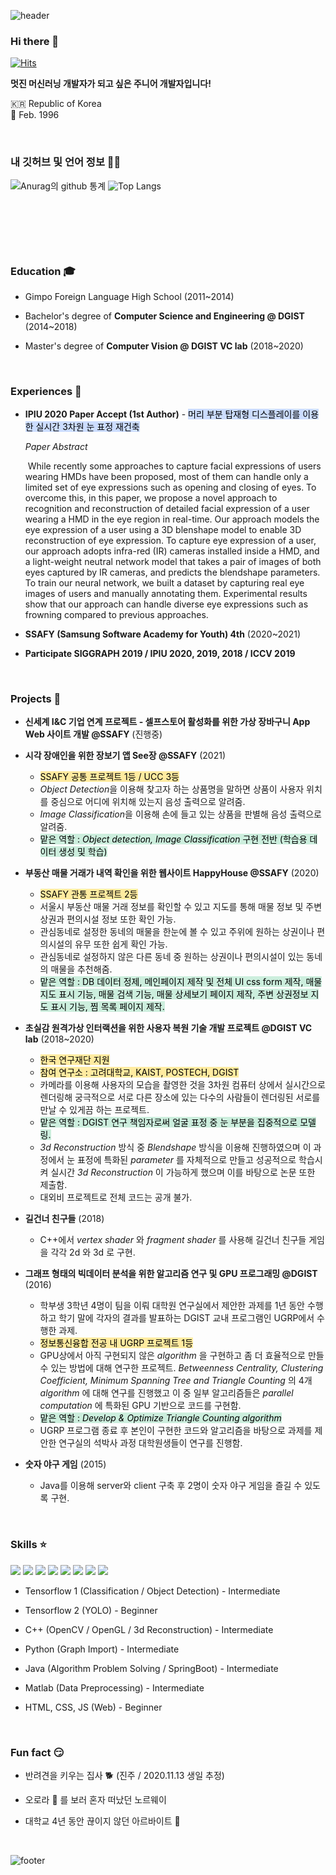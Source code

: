 

![header](https://capsule-render.vercel.app/api?type=wave&color=ffb6c1&height=200&section=header&fontSize=90)

### Hi there 👋

[![Hits](https://hits.seeyoufarm.com/api/count/incr/badge.svg?url=https%3A%2F%2Fgithub.com%2Fseoyounji&count_bg=%23FFBA37&title_bg=%23555555&icon=&icon_color=%23E7E7E7&title=hits&edge_flat=false)](https://hits.seeyoufarm.com)

**멋진 머신러닝 개발자가 되고 싶은 주니어 개발자입니다!**

 🇰🇷 Republic of Korea  
🎂 Feb. 1996                                         

​                                                                                                                           

### 내 깃허브 및 언어 정보 👩‍💻 

![ Anurag의 github 통계 ](https://github-readme-stats.vercel.app/api?username=seoyounji&hide=prs&show_icons=true&hide_border=true&title_color=000)
![Top Langs](https://github-readme-stats.vercel.app/api/top-langs/?username=seoyounji&layout=compact&hide_border=true)

​                                 

​                                                                                   

​                                                                                                                                                                                                                                                                                                                                                                                                                                                                                                                                                                                                                                                                                                                                                                                                                                                                                                                                                                                                                                                                                                                                                                                                                                                                                                                                                                                                                                                                                                                                                                                                                                                                                                                                                                                                                                                                                                                                                                                                                                                                                                                                                                                       

### Education 🎓

- Gimpo Foreign Language High School (2011~2014)

- Bachelor's degree of **Computer Science and Engineering @ DGIST** (2014~2018)

- Master's degree of **Computer Vision @ DGIST VC lab** (2018~2020)

  ​                                

### Experiences :mega:

- **IPIU 2020 Paper Accept (1st Author)** - <mark style="background-color: #CCDDFF">머리 부분 탑재형 디스플레이를 이용한 실시간 3차원 눈 표정 재건축</mark>

  *Paper Abstract*

  ​	While recently some approaches to capture facial expressions of users wearing HMDs have been proposed, most of them can handle only a limited set of eye expressions such as opening and closing of eyes. To overcome this, in this paper, we propose a novel approach to recognition and reconstruction of detailed facial expression of a user wearing a HMD in the eye region in real-time. Our approach models the eye expression of a user using a 3D blenshape model to enable 3D reconstruction of eye expression. To capture eye expression of a user, our approach adopts infra-red (IR) cameras installed inside a HMD, and a light-weight neutral network model that takes a pair of images of both eyes captured by IR cameras, and predicts the blendshape parameters. To train our neural network, we built a dataset by capturing real eye images of users and manually annotating them. Experimental results show that our approach can handle diverse eye expressions such as frowning compared to previous approaches. 

- **SSAFY (Samsung Software Academy for Youth) 4th** (2020~2021)  
  
- **Participate SIGGRAPH 2019 / IPIU 2020, 2019, 2018 / ICCV 2019**
  
  ​                                         
  

### Projects :rainbow:

- **신세계 I&C 기업 연계 프로젝트 - 셀프스토어 활성화를 위한 가상 장바구니 App Web 사이트 개발 @SSAFY** (진행중)

- **시각 장애인을 위한 장보기 앱 See장 @SSAFY** (2021)

  - <mark style="background-color: #FFEBA0">SSAFY 공통 프로젝트 1등 / UCC 3등</mark>
  - *Object Detection*을 이용해 찾고자 하는 상품명을 말하면 상품이 사용자 위치를 중심으로 어디에 위치해 있는지 음성 출력으로 알려줌.
  - *Image Classification*을 이용해 손에 들고 있는 상품을 판별해 음성 출력으로 알려줌.
  - <mark style="background-color: #CCEEDD">맡은 역할 : *Object detection, Image Classification* 구현 전반 (학습용 데이터 생성 및 학습)</mark>

- **부동산 매물 거래가 내역 확인을 위한 웹사이트 HappyHouse @SSAFY** (2020)

  - <mark style="background-color: #FFEBA0">SSAFY 관통 프로젝트 2등</mark>
  - 서울시 부동산 매물 거래 정보를 확인할 수 있고 지도를 통해 매물 정보 및 주변 상권과 편의시설 정보 또한 확인 가능.
  - 관심동네로 설정한 동네의 매물을 한눈에 볼 수 있고 주위에 원하는 상권이나 편의시설의 유무 또한 쉽게 확인 가능.
  - 관심동네로 설정하지 않은 다른 동네 중 원하는 상권이나 편의시설이 있는 동네의 매물을 추천해줌.
  - <mark style="background-color: #CCEEDD">맡은 역할 : DB 데이터 정제, 메인페이지 제작 및 전체 UI css form 제작, 매물 지도 표시 기능, 매물 검색 기능, 매물 상세보기 페이지 제작, 주변 상권정보 지도 표시 기능, 찜 목록 페이지 제작.</mark>

- **초실감 원격가상 인터랙션을 위한 사용자 복원 기술 개발 프로젝트 @DGIST VC lab** (2018~2020)

  - <mark style="background-color: #FFEBA0">한국 연구재단 지원</mark>
  - <mark style="background-color: #FFEBA0">참여 연구소 : 고려대학교, KAIST, POSTECH, DGIST</mark>
  - 카메라를 이용해 사용자의 모습을 촬영한 것을 3차원 컴퓨터 상에서 실시간으로 렌더링해 궁극적으로 서로 다른 장소에 있는 다수의 사람들이 렌더링된 서로를 만날 수 있게끔 하는 프로젝트.
  - <mark style="background-color: #CCEEDD">맡은 역할 : DGIST 연구 책임자로써 얼굴 표정 중 눈 부분을 집중적으로 모델링.</mark>
  - *3d Reconstruction* 방식 중 *Blendshape* 방식을 이용해 진행하였으며 이 과정에서 눈 표정에 특화된 *parameter* 를 자체적으로 만들고 성공적으로 학습시켜 실시간 *3d Reconstruction* 이 가능하게 했으며 이를 바탕으로 논문 또한 제출함.
  - 대외비 프로젝트로 전체 코드는 공개 불가.

- **길건너 친구들** (2018)

  - C++에서 *vertex shader* 와 *fragment shader* 를 사용해 길건너 친구들 게임을 각각 2d 와 3d 로 구현.

- **그래프 형태의 빅데이터 분석을 위한 알고리즘 연구 및 GPU 프로그래밍 @DGIST** (2016)

  - 학부생 3학년 4명이 팀을 이뤄 대학원 연구실에서 제안한 과제를 1년 동안 수행하고 학기 말에 각자의 결과를 발표하는 DGIST 교내 프로그램인 UGRP에서 수행한 과제.
  - <mark style="background-color: #FFEBA0">정보통신융합 전공 내 UGRP 프로젝트 1등</mark>
  - GPU상에서 아직 구현되지 않은 *algorithm* 을 구현하고 좀 더 효율적으로 만들 수 있는 방법에 대해 연구한 프로젝트. *Betweenness Centrality, Clustering Coefficient, Minimum Spanning Tree and Triangle  Counting* 의 4개 *algorithm* 에 대해 연구를 진행했고 이 중 일부 알고리즘들은 *parallel  computation* 에 특화된 GPU 기반으로 코드를 구현함. 
  - <mark style="background-color: #CCEEDD">맡은 역할 : *Develop & Optimize Triangle Counting algorithm*</mark>
  - UGRP 프로그램 종료 후 본인이 구현한 코드와 알고리즘을 바탕으로 과제를 제안한 연구실의 석박사 과정 대학원생들이 연구를 진행함.

- **숫자 야구 게임** (2015)

  - Java를 이용해 server와 client 구축 후 2명이 숫자 야구 게임을 즐길 수 있도록 구현.

  ​                                 


### Skills :star:

<a href=""><img src="https://img.icons8.com/color/48/000000/tensorflow.png"/></a>    <img src="https://img.icons8.com/color/48/000000/c-plus-plus-logo.png"/>    <img src="https://img.icons8.com/color/48/000000/python.png"/>    <img src="https://img.icons8.com/color/48/000000/spring-logo.png"/>    <img src="https://img.icons8.com/fluent/48/000000/matlab.png"/>    <a href=""><img src="https://img.icons8.com/color/40/000000/git.png"/></a>   <img src="https://img.icons8.com/color/40/000000/linux.png"/>    <img src="https://img.icons8.com/ios-filled/40/000000/mysql-logo.png"/> 

- Tensorflow 1 (Classification / Object Detection) - Intermediate

- Tensorflow 2 (YOLO) - Beginner

- C++ (OpenCV / OpenGL / 3d Reconstruction) - Intermediate

- Python (Graph Import) - Intermediate

- Java (Algorithm Problem Solving / SpringBoot) - Intermediate

- Matlab (Data Preprocessing) - Intermediate

- HTML, CSS, JS (Web) - Beginner  

  ​                            

### Fun fact :smirk:

- ️반려견을 키우는 집사 :dog2: (진주 / 2020.11.13 생일 추정)

- 오로라 :stars: 를 보러 혼자 떠났던 노르웨이

- 대학교 4년 동안 끊이지 않던 아르바이트 :running:

  ​                               



![footer](https://capsule-render.vercel.app/api?type=wave&color=83dcb7&height=200&section=footer&fontSize=90)